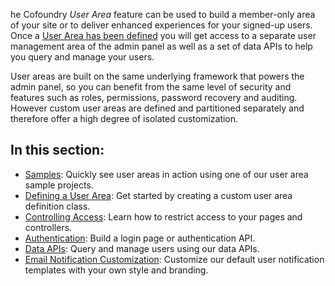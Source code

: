 he Cofoundry *User Area* feature can be used to build a member-only area of your site or to deliver enhanced experiences for your signed-up users. Once a [User Area has been defined](/content-management/user-areas/defining-a-user-area) you will get access to a separate user management area of the admin panel as well as a set of data APIs to help you query and manage your users.

User areas are built on the same underlying framework that powers the admin panel, so you can benefit from the same level of security and features such as roles, permissions, password recovery and auditing. However custom user areas are defined and partitioned separately and therefore offer a high degree of isolated customization.

## In this section:

- [Samples](/content-management/user-areas/samples): Quickly see user areas in action using one of our user area sample projects.
- [Defining a User Area](/content-management/user-areas/defining-a-user-area): Get started by creating a custom user area definition class.
- [Controlling Access](/content-management/user-areas/controlling-access): Learn how to restrict access to your pages and controllers.
- [Authentication](/content-management/user-areas/authentication): Build a login page or authentication API.
- [Data APIs](/content-management/user-areas/data-apis): Query and manage users using our data APIs.
- [Email Notification Customization](/content-management/user-areas/email-notification-customization): Customize our default user notification templates with your own style and branding.



